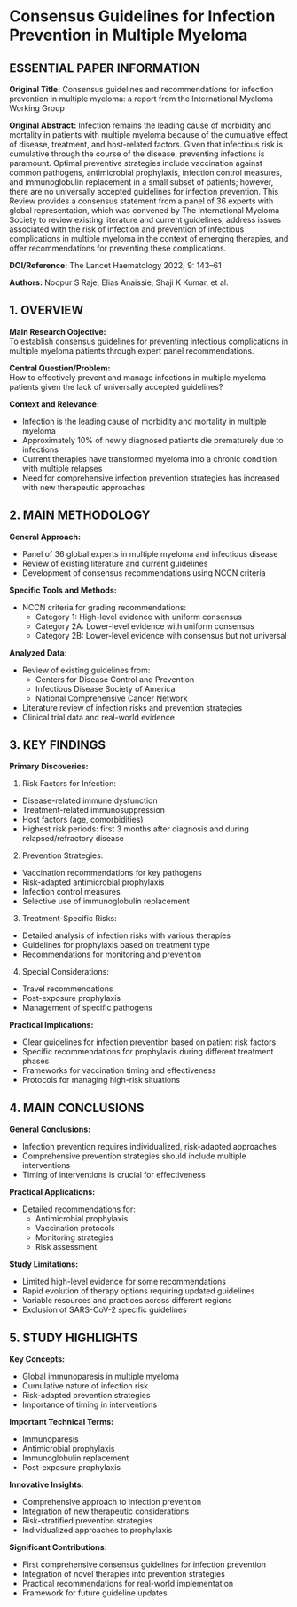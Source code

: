 # Consensus Guidelines for Infection Prevention in Multiple Myeloma

## ESSENTIAL PAPER INFORMATION

**Original Title:** Consensus guidelines and recommendations for infection prevention in multiple myeloma: a report from the International Myeloma Working Group

**Original Abstract:** Infection remains the leading cause of morbidity and mortality in patients with multiple myeloma because of the cumulative effect of disease, treatment, and host-related factors. Given that infectious risk is cumulative through the course of the disease, preventing infections is paramount. Optimal preventive strategies include vaccination against common pathogens, antimicrobial prophylaxis, infection control measures, and immunoglobulin replacement in a small subset of patients; however, there are no universally accepted guidelines for infection prevention. This Review provides a consensus statement from a panel of 36 experts with global representation, which was convened by The International Myeloma Society to review existing literature and current guidelines, address issues associated with the risk of infection and prevention of infectious complications in multiple myeloma in the context of emerging therapies, and offer recommendations for preventing these complications.

**DOI/Reference:** The Lancet Haematology 2022; 9: 143–61

**Authors:** Noopur S Raje, Elias Anaissie, Shaji K Kumar, et al.

## 1. OVERVIEW

**Main Research Objective:**  
To establish consensus guidelines for preventing infectious complications in multiple myeloma patients through expert panel recommendations.

**Central Question/Problem:**  
How to effectively prevent and manage infections in multiple myeloma patients given the lack of universally accepted guidelines?

**Context and Relevance:**
- Infection is the leading cause of morbidity and mortality in multiple myeloma
- Approximately 10% of newly diagnosed patients die prematurely due to infections
- Current therapies have transformed myeloma into a chronic condition with multiple relapses
- Need for comprehensive infection prevention strategies has increased with new therapeutic approaches

## 2. MAIN METHODOLOGY

**General Approach:**
- Panel of 36 global experts in multiple myeloma and infectious disease
- Review of existing literature and current guidelines
- Development of consensus recommendations using NCCN criteria

**Specific Tools and Methods:**
- NCCN criteria for grading recommendations:
  - Category 1: High-level evidence with uniform consensus
  - Category 2A: Lower-level evidence with uniform consensus
  - Category 2B: Lower-level evidence with consensus but not universal

**Analyzed Data:**
- Review of existing guidelines from:
  - Centers for Disease Control and Prevention
  - Infectious Disease Society of America
  - National Comprehensive Cancer Network
- Literature review of infection risks and prevention strategies
- Clinical trial data and real-world evidence

## 3. KEY FINDINGS

**Primary Discoveries:**

1. Risk Factors for Infection:
- Disease-related immune dysfunction
- Treatment-related immunosuppression
- Host factors (age, comorbidities)
- Highest risk periods: first 3 months after diagnosis and during relapsed/refractory disease

2. Prevention Strategies:
- Vaccination recommendations for key pathogens
- Risk-adapted antimicrobial prophylaxis
- Infection control measures
- Selective use of immunoglobulin replacement

3. Treatment-Specific Risks:
- Detailed analysis of infection risks with various therapies
- Guidelines for prophylaxis based on treatment type
- Recommendations for monitoring and prevention

4. Special Considerations:
- Travel recommendations
- Post-exposure prophylaxis
- Management of specific pathogens

**Practical Implications:**
- Clear guidelines for infection prevention based on patient risk factors
- Specific recommendations for prophylaxis during different treatment phases
- Frameworks for vaccination timing and effectiveness
- Protocols for managing high-risk situations

## 4. MAIN CONCLUSIONS

**General Conclusions:**
- Infection prevention requires individualized, risk-adapted approaches
- Comprehensive prevention strategies should include multiple interventions
- Timing of interventions is crucial for effectiveness

**Practical Applications:**
- Detailed recommendations for:
  - Antimicrobial prophylaxis
  - Vaccination protocols
  - Monitoring strategies
  - Risk assessment

**Study Limitations:**
- Limited high-level evidence for some recommendations
- Rapid evolution of therapy options requiring updated guidelines
- Variable resources and practices across different regions
- Exclusion of SARS-CoV-2 specific guidelines

## 5. STUDY HIGHLIGHTS

**Key Concepts:**
- Global immunoparesis in multiple myeloma
- Cumulative nature of infection risk
- Risk-adapted prevention strategies
- Importance of timing in interventions

**Important Technical Terms:**
- Immunoparesis
- Antimicrobial prophylaxis
- Immunoglobulin replacement
- Post-exposure prophylaxis

**Innovative Insights:**
- Comprehensive approach to infection prevention
- Integration of new therapeutic considerations
- Risk-stratified prevention strategies
- Individualized approaches to prophylaxis

**Significant Contributions:**
- First comprehensive consensus guidelines for infection prevention
- Integration of novel therapies into prevention strategies
- Practical recommendations for real-world implementation
- Framework for future guideline updates
